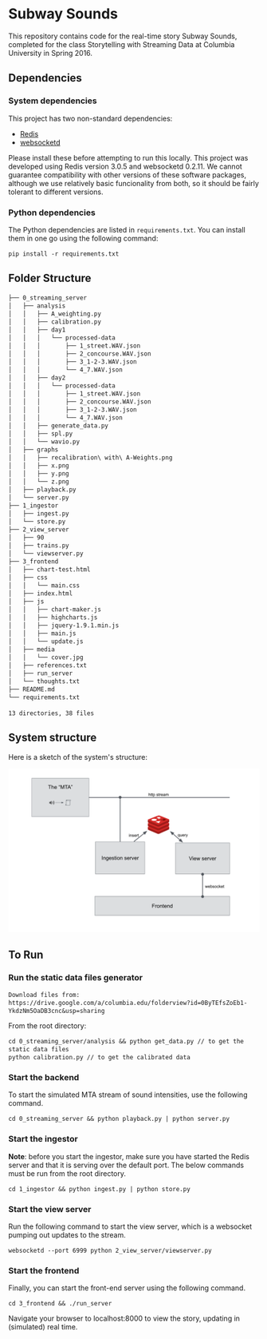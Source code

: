 # Subway Sounds

This repository contains code for the real-time story Subway Sounds, completed for the class Storytelling with Streaming Data at Columbia University in Spring 2016.

## Dependencies

### System dependencies

This project has two non-standard dependencies:

- [Redis](http://redis.io/)
- [websocketd](http://websocketd.com/)

Please install these before attempting to run this locally. This project was developed using Redis version 3.0.5 and websocketd 0.2.11. We cannot guarantee compatibility with other versions of these software packages, although we use relatively basic funcionality from both, so it should be fairly tolerant to different versions.

### Python dependencies

The Python dependencies are listed in `requirements.txt`. You can install them in one go using the following command:

```
pip install -r requirements.txt
```

## Folder Structure
```
├── 0_streaming_server
│   ├── analysis
│   │   ├── A_weighting.py
│   │   ├── calibration.py
│   │   ├── day1
│   │   │   └── processed-data
│   │   │       ├── 1_street.WAV.json
│   │   │       ├── 2_concourse.WAV.json
│   │   │       ├── 3_1-2-3.WAV.json
│   │   │       └── 4_7.WAV.json
│   │   ├── day2
│   │   │   └── processed-data
│   │   │       ├── 1_street.WAV.json
│   │   │       ├── 2_concourse.WAV.json
│   │   │       ├── 3_1-2-3.WAV.json
│   │   │       └── 4_7.WAV.json
│   │   ├── generate_data.py
│   │   ├── spl.py
│   │   └── wavio.py
│   ├── graphs
│   │   ├── recalibration\ with\ A-Weights.png
│   │   ├── x.png
│   │   ├── y.png
│   │   └── z.png
│   ├── playback.py
│   └── server.py
├── 1_ingestor
│   ├── ingest.py
│   └── store.py
├── 2_view_server
│   ├── 90
│   ├── trains.py
│   └── viewserver.py
├── 3_frontend
│   ├── chart-test.html
│   ├── css
│   │   └── main.css
│   ├── index.html
│   ├── js
│   │   ├── chart-maker.js
│   │   ├── highcharts.js
│   │   ├── jquery-1.9.1.min.js
│   │   ├── main.js
│   │   └── update.js
│   ├── media
│   │   └── cover.jpg
│   ├── references.txt
│   ├── run_server
│   └── thoughts.txt
├── README.md
└── requirements.txt

13 directories, 38 files
```
## System structure

Here is a sketch of the system's structure:

![architecture](architecture.png)


## To Run

### Run the static data files generator
```
Download files from: https://drive.google.com/a/columbia.edu/folderview?id=0ByTEfsZoEb1-YkdzNm5OaDB3cnc&usp=sharing
```
From the root directory: 
```
cd 0_streaming_server/analysis && python get_data.py // to get the static data files 
python calibration.py // to get the calibrated data
```

### Start the backend

To start the simulated MTA stream of sound intensities, use the following command.

```
cd 0_streaming_server && python playback.py | python server.py
```

### Start the ingestor

**Note**: before you start the ingestor, make sure you have started the Redis server and that it is serving over the default port. The below commands must be run from the root directory. 

```
cd 1_ingestor && python ingest.py | python store.py
```

### Start the view server

Run the following command to start the view server, which is a websocket pumping out updates to the stream.

```
websocketd --port 6999 python 2_view_server/viewserver.py
```

### Start the frontend

Finally, you can start the front-end server using the following command.

```
cd 3_frontend && ./run_server
```

Navigate your browser to localhost:8000 to view the story, updating in (simulated) real time.
